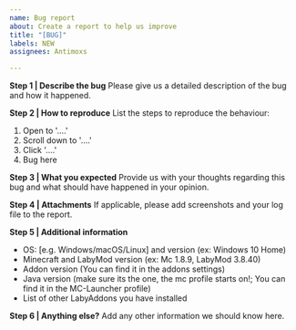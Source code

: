 ```yaml
---
name: Bug report
about: Create a report to help us improve
title: "[BUG]"
labels: NEW
assignees: Antimoxs

---
```


**Step 1 | Describe the bug**
Please give us a detailed description of the bug and how it happened.

**Step 2 | How to reproduce**
List the steps to reproduce the behaviour:
1. Open to '....'
2. Scroll down to '....'
3. Click '....'
4. Bug here

**Step 3 | What you expected**
Provide us with your thoughts regarding this bug and what should have happened in your opinion.

**Step 4 | Attachments**
If applicable, please add screenshots and your log file to the report.

**Step 5 | Additional information**
 - OS: [e.g. Windows/macOS/Linux] and version (ex: Windows 10 Home)
 - Minecraft and LabyMod version (ex: Mc 1.8.9, LabyMod 3.8.40)
 - Addon version (You can find it in the addons settings)
 - Java version (make sure its the one, the mc profile starts on!; You can find it in the MC-Launcher profile)
 - List of other LabyAddons you have installed


**Step 6 | Anything else?**
Add any other information we should know here.
